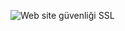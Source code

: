 ![Web site güvenliği SSL](https://user-images.githubusercontent.com/84273839/143311264-92d9df93-d80c-4eb9-b866-002783337f5c.png)

